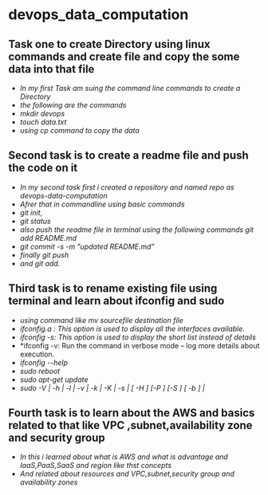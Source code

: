 # devops_data_computation

## Task one to create Directory using linux commands and create file and copy the some data into that file

- *In my first Task am suing  the command line commands to  create a  Directory*
- *the following are the commands*
- *mkdir devops*
- *touch data.txt*
- *using cp command to copy the data*

## Second task is to create a readme file and push the code on it 
- *In my second task first i created a  repository and named repo as devops-data-computation*
- *Afrer that in commandline using basic commands*
- *git init*, 
- *git status*
- *also push the readme file in terminal using the  following commands  git add README.md*
- *git commit -s -m "updated README.md"*
- *finally git push* 
- *and git add.*

## Third task is to rename existing file using  terminal  and learn about ifconfig  and  sudo 
-  *using command like  mv sourcefile destination file* 
-  *ifconfig.a :  This option is used to display all the interfaces available.*
-  *ifconfig -s: This option is used to display the short list instead of details*
-  *ifconfig -v: Run the command in verbose mode – log more details about execution.
- *ifconfig --help*
- *sudo reboot*
- *sudo apt-get update*
- *sudo -V | -h | -l | -v | -k | -K | -s | [ -H ] [-P ] [-S ] [ -b ] |* 

## Fourth task is to learn about the AWS and basics related to that like VPC ,subnet,availability zone and security group 
- *In this i learned about what is AWS and what is advantage and IaaS,PaaS,SaaS and region like thst concepts*
- *And related about resources and VPC,subnet,security group and availability zones* 




